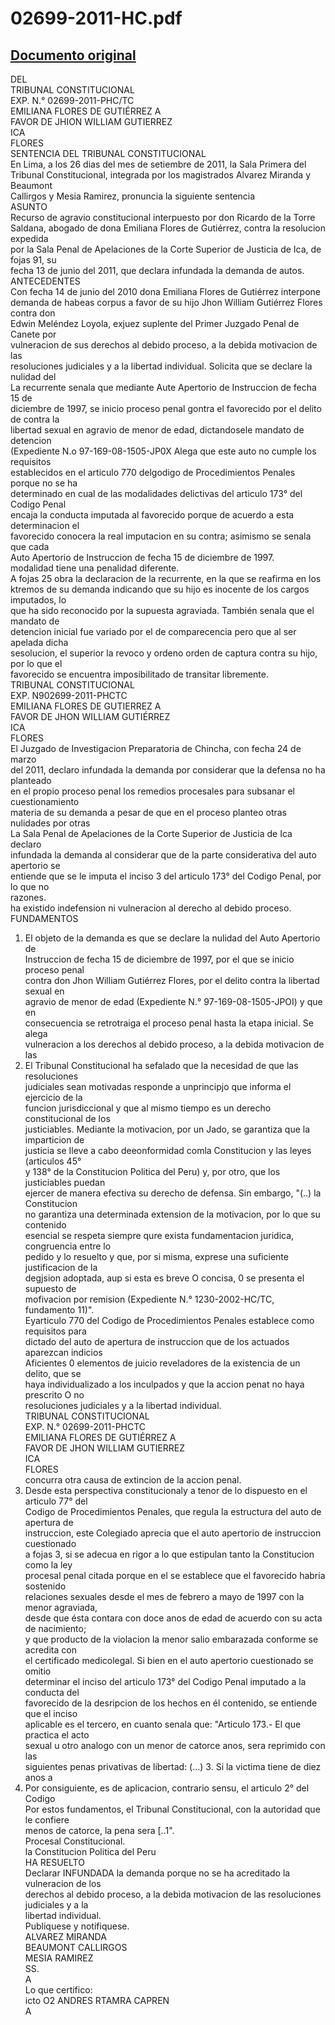 
02699-2011-HC.pdf
=================
  
[Documento original](https://tc.gob.pe/jurisprudencia/2011/02699-2011-HC.pdf)  
---  
DEL  
TRIBUNAL CONSTITUCIONAL  
EXP. N.° 02699-2011-PHC/TC  
EMILIANA FLORES DE GUTIÉRREZ A  
FAVOR DE JHION WILLIAM GUTIERREZ  
ICA  
FLORES  
SENTENCIA DEL TRIBUNAL CONSTITUCIONAL  
En Lima, a los 26 dias del mes de setiembre de 2011, la Sala Primera del  
Tribunal Constitucional, integrada por los magistrados Alvarez Miranda y Beaumont  
Callirgos y Mesia Ramirez, pronuncia la siguiente sentencia  
ASUNTO  
Recurso de agravio constitucional interpuesto por don Ricardo de la Torre  
Saldana, abogado de dona Emiliana Flores de Gutiérrez, contra la resolucion expedida  
por la Sala Penal de Apelaciones de la Corte Superior de Justicia de Ica, de fojas 91, su  
fecha 13 de junio del 2011, que declara infundada la demanda de autos.  
ANTECEDENTES  
Con fecha 14 de junio del 2010 dona Emiliana Flores de Gutiérrez interpone  
demanda de habeas corpus a favor de su hijo Jhon William Gutiérrez Flores contra don  
Edwin Meléndez Loyola, exjuez suplente del Primer Juzgado Penal de Canete por  
vulneracion de sus derechos al debido proceso, a la debida motivacion de las  
resoluciones judiciales y a la libertad individual. Solicita que se declare la nulidad del  
La recurrente senala que mediante Aute Apertorio de Instruccion de fecha 15 de  
diciembre de 1997, se inicio proceso penal gontra el favorecido por el delito de contra la  
libertad sexual en agravio de menor de edad, dictandosele mandato de detencion  
(Expediente N.o 97-169-08-1505-JP0X Alega que este auto no cumple los requisitos  
establecidos en el articulo 770 delgodigo de Procedimientos Penales porque no se ha  
determinado en cual de las modalidades delictivas del articulo 173° del Codigo Penal  
encaja la conducta imputada al favorecido porque de acuerdo a esta determinacion el  
favorecido conocera la real imputacion en su contra; asimismo se senala que cada  
Auto Apertorio de Instruccion de fecha 15 de diciembre de 1997.  
modalidad tiene una penalidad diferente.  
A fojas 25 obra la declaracion de la recurrente, en la que se reafirma en los  
ktremos de su demanda indicando que su hijo es inocente de los cargos imputados, lo  
que ha sido reconocido por la supuesta agraviada. También senala que el mandato de  
detencion inicial fue variado por el de comparecencia pero que al ser apelada dicha  
sesolucion, el superior la revoco y ordeno orden de captura contra su hijo, por lo que el  
favorecido se encuentra imposibilitado de transitar libremente.  
TRIBUNAL CONSTITUCIONAL  
EXP. N902699-2011-PHCTC  
EMILIANA FLORES DE GUTIERREZ A  
FAVOR DE JHON WILLIAM GUTIÉRREZ  
ICA  
FLORES  
El Juzgado de Investigacion Preparatoria de Chincha, con fecha 24 de marzo  
del 2011, declaro infundada la demanda por considerar que la defensa no ha planteado  
en el propio proceso penal los remedios procesales para subsanar el cuestionamiento  
materia de su demanda a pesar de que en el proceso planteo otras nulidades por otras  
La Sala Penal de Apelaciones de la Corte Superior de Justicia de Ica declaro  
infundada la demanda al considerar que de la parte considerativa del auto apertorio se  
entiende que se le imputa el inciso 3 del articulo 173° del Codigo Penal, por lo que no  
razones.  
ha existido indefension ni vulneracion al derecho al debido proceso.  
FUNDAMENTOS  
1. El objeto de la demanda es que se declare la nulidad del Auto Apertorio de  
Instruccion de fecha 15 de diciembre de 1997, por el que se inicio proceso penal  
contra don Jhon William Gutiérrez Flores, por el delito contra la libertad sexual en  
agravio de menor de edad (Expediente N.° 97-169-08-1505-JPOI) y que en  
consecuencia se retrotraiga el proceso penal hasta la etapa inicial. Se alega  
vulneracion a los derechos al debido proceso, a la debida motivacion de las  
2. El Tribunal Constitucional ha sefalado que la necesidad de que las resoluciones  
judiciales sean motivadas responde a unprincipjo que informa el ejercicio de la  
funcion jurisdiccional y que al mismo tiempo es un derecho constitucional de los  
justiciables. Mediante la motivacion, por un Jado, se garantiza que la imparticion de  
justicia se Ileve a cabo deeonformidad comla Constitucion y las leyes (articulos 45°  
y 138° de la Constitucion Politica del Peru) y, por otro, que los justiciables puedan  
ejercer de manera efectiva su derecho de defensa. Sin embargo, "(..) la Constitucion  
no garantiza una determinada extension de la motivacion, por lo que su contenido  
esencial se respeta siempre qure exista fundamentacion juridica, congruencia entre lo  
pedido y lo resuelto y que, por si misma, exprese una suficiente justificacion de la  
degjsion adoptada, aup si esta es breve O concisa, 0 se presenta el supuesto de  
mofivacion por remision (Expediente N.° 1230-2002-HC/TC, fundamento 11)".  
Eyarticulo 770 del Codigo de Procedimientos Penales establece como requisitos para  
dictado del auto de apertura de instruccion que de los actuados aparezcan indicios  
Aficientes 0 elementos de juicio reveladores de la existencia de un delito, que se  
haya individualizado a los inculpados y que la accion penat no haya prescrito O no  
resoluciones judiciales y a la libertad individual.  
TRIBUNAL CONSTITUCIONAL  
EXP. N.° 02699-2011-PHCTC  
EMILIANA FLORES DE GUTIÉRREZ A  
FAVOR DE JHON WILLIAM GUTIERREZ  
ICA  
FLORES  
concurra otra causa de extincion de la accion penal.  
4. Desde esta perspectiva constitucionaly a tenor de lo dispuesto en el articulo 77° del  
Codigo de Procedimientos Penales, que regula la estructura del auto de apertura de  
instruccion, este Colegiado aprecia que el auto apertorio de instruccion cuestionado  
a fojas 3, si se adecua en rigor a lo que estipulan tanto la Constitucion como la ley  
procesal penal citada porque en el se establece que el favorecido habria sostenido  
relaciones sexuales desde el mes de febrero a mayo de 1997 con la menor agraviada,  
desde que ésta contara con doce anos de edad de acuerdo con su acta de nacimiento;  
y que producto de la violacion la menor salio embarazada conforme se acredita con  
el certificado medicolegal. Si bien en el auto apertorio cuestionado se omitio  
determinar el inciso del articulo 173° del Codigo Penal imputado a la conducta del  
favorecido de la desripcion de los hechos en él contenido, se entiende que el inciso  
aplicable es el tercero, en cuanto senala que: "Articulo 173.- El que practica el acto  
sexual u otro analogo con un menor de catorce anos, sera reprimido con las  
siguientes penas privativas de libertad: (...) 3. Si la victima tiene de diez anos a  
5. Por consiguiente, es de aplicacion, contrario sensu, el articulo 2° del Codigo  
Por estos fundamentos, el Tribunal Constitucional, con la autoridad que le confiere  
menos de catorce, la pena sera [..1".  
Procesal Constitucional.  
la Constitucion Politica del Peru  
HA RESUELTO  
Declarar INFUNDADA la demanda porque no se ha acreditado la vulneracion de los  
derechos al debido proceso, a la debida motivacion de las resoluciones judiciales y a la  
libertad individual.  
Publiquese y notifiquese.  
ALVAREZ MIRANDA  
BEAUMONT CALLIRGOS  
MESIA RAMIREZ  
SS.  
A  
Lo que certifico:  
icto O2 ANDRES RTAMRA CAPREN  
A